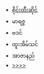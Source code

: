 <html>
<head>
</head>
<link rel="stylesheet" href="https://mykaraoke.github.io/MiniKaraoke/style.css">
<body>
<script data-ad-client="ca-pub-9729890995281639" async src="https://pagead2.googlesyndication.com/pagead/js/adsbygoogle.js"></script>
<ul>
 <a href="saihteesai.html"><li><span>စိုင်းထီးဆိုင်</span></li></a>
  <li onClick=location.href=../mariza.html><span>မာရဇ္ဇ</span></li>
  <li><span>ဗဒင်</span></li>
  <li><span>ထူးအိမ်သင်</span></li>
<li><span>အာဇာနည်</span></li>
  <a href="page2.html"><li><span>&gt;&gt;&gt;&gt;</span></li></a>
  
</ul>
</body>
</html>
